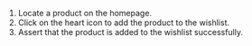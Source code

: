 1. Locate a product on the homepage.
2. Click on the heart icon to add the product to the wishlist.
3. Assert that the product is added to the wishlist successfully.
